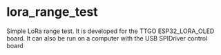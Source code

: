 # lora_range_test
Simple LoRa range test. It is developed for the TTGO ESP32_LORA_OLED board. It can also be run on a computer with the USB SPIDriver control board
